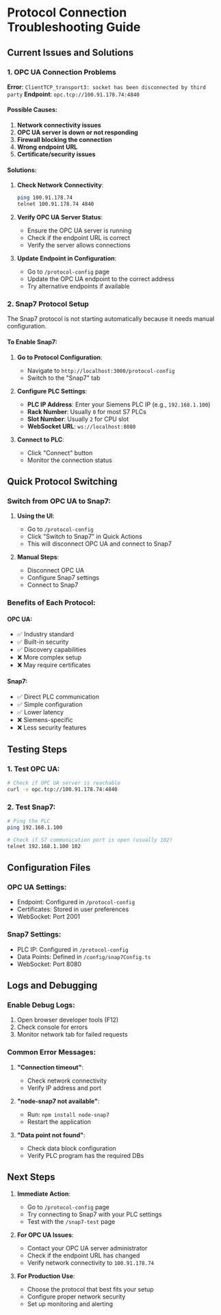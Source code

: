 # Protocol Connection Troubleshooting Guide

## Current Issues and Solutions

### 1. OPC UA Connection Problems

**Error**: `ClientTCP_transport3: socket has been disconnected by third party`
**Endpoint**: `opc.tcp://100.91.178.74:4840`

#### Possible Causes:
1. **Network connectivity issues**
2. **OPC UA server is down or not responding**
3. **Firewall blocking the connection**
4. **Wrong endpoint URL**
5. **Certificate/security issues**

#### Solutions:

1. **Check Network Connectivity**:
   ```bash
   ping 100.91.178.74
   telnet 100.91.178.74 4840
   ```

2. **Verify OPC UA Server Status**:
   - Ensure the OPC UA server is running
   - Check if the endpoint URL is correct
   - Verify the server allows connections

3. **Update Endpoint in Configuration**:
   - Go to `/protocol-config` page
   - Update the OPC UA endpoint to the correct address
   - Try alternative endpoints if available

### 2. Snap7 Protocol Setup

The Snap7 protocol is not starting automatically because it needs manual configuration.

#### To Enable Snap7:

1. **Go to Protocol Configuration**:
   - Navigate to `http://localhost:3000/protocol-config`
   - Switch to the "Snap7" tab

2. **Configure PLC Settings**:
   - **PLC IP Address**: Enter your Siemens PLC IP (e.g., `192.168.1.100`)
   - **Rack Number**: Usually `0` for most S7 PLCs
   - **Slot Number**: Usually `2` for CPU slot
   - **WebSocket URL**: `ws://localhost:8080`

3. **Connect to PLC**:
   - Click "Connect" button
   - Monitor the connection status

## Quick Protocol Switching

### Switch from OPC UA to Snap7:

1. **Using the UI**:
   - Go to `/protocol-config`
   - Click "Switch to Snap7" in Quick Actions
   - This will disconnect OPC UA and connect to Snap7

2. **Manual Steps**:
   - Disconnect OPC UA
   - Configure Snap7 settings
   - Connect to Snap7

### Benefits of Each Protocol:

#### OPC UA:
- ✅ Industry standard
- ✅ Built-in security
- ✅ Discovery capabilities
- ❌ More complex setup
- ❌ May require certificates

#### Snap7:
- ✅ Direct PLC communication
- ✅ Simple configuration
- ✅ Lower latency
- ❌ Siemens-specific
- ❌ Less security features

## Testing Steps

### 1. Test OPC UA:
```bash
# Check if OPC UA server is reachable
curl -v opc.tcp://100.91.178.74:4840
```

### 2. Test Snap7:
```bash
# Ping the PLC
ping 192.168.1.100

# Check if S7 communication port is open (usually 102)
telnet 192.168.1.100 102
```

## Configuration Files

### OPC UA Settings:
- Endpoint: Configured in `/protocol-config`
- Certificates: Stored in user preferences
- WebSocket: Port 2001

### Snap7 Settings:
- PLC IP: Configured in `/protocol-config`
- Data Points: Defined in `/config/snap7Config.ts`
- WebSocket: Port 8080

## Logs and Debugging

### Enable Debug Logs:
1. Open browser developer tools (F12)
2. Check console for errors
3. Monitor network tab for failed requests

### Common Error Messages:

1. **"Connection timeout"**:
   - Check network connectivity
   - Verify IP address and port

2. **"node-snap7 not available"**:
   - Run: `npm install node-snap7`
   - Restart the application

3. **"Data point not found"**:
   - Check data block configuration
   - Verify PLC program has the required DBs

## Next Steps

1. **Immediate Action**:
   - Go to `/protocol-config` page
   - Try connecting to Snap7 with your PLC settings
   - Test with the `/snap7-test` page

2. **For OPC UA Issues**:
   - Contact your OPC UA server administrator
   - Check if the endpoint URL has changed
   - Verify network connectivity to `100.91.178.74`

3. **For Production Use**:
   - Choose the protocol that best fits your setup
   - Configure proper network security
   - Set up monitoring and alerting
